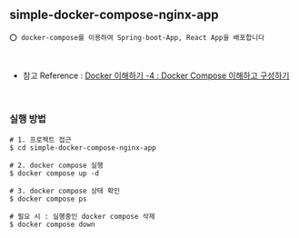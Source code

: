 ## simple-docker-compose-nginx-app

    ⭕️ docker-compose를 이용하여 Spring-boot-App, React App을 배포합니다

<br/>

- 참고 Reference : [Docker 이해하기 -4 : Docker Compose 이해하고 구성하기](https://adjh54.tistory.com/503)

<br/>

### 실행 방법

```shell
# 1. 프로젝트 접근
$ cd simple-docker-compose-nginx-app

# 2. docker compose 실행
$ docker compose up -d

# 3. docker compose 상태 확인
$ docker compose ps

# 필요 시 : 실행중인 docker compose 삭제
$ docker compose down
```

